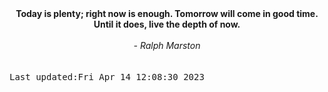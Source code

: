 
<div align="center"><b><span>Today is plenty; right now is enough. Tomorrow will come in good time. Until it does, live the depth of now.</span></b><br><br><i> - Ralph Marston</i></div>
<br><br><kbd>Last updated:Fri Apr 14 12:08:30 2023</kbd>